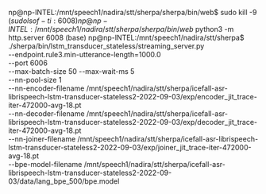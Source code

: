 np@np-INTEL:/mnt/speech1/nadira/stt/sherpa/sherpa/bin/web$ sudo kill -9 $(sudo lsof -ti :6008)
np@np-INTEL:/mnt/speech1/nadira/stt/sherpa/sherpa/bin/web$ python3 -m http.server 6008
(base) np@np-INTEL:/mnt/speech1/nadira/stt/sherpa$ ./sherpa/bin/lstm_transducer_stateless/streaming_server.py \
  --endpoint.rule3.min-utterance-length=1000.0 \
  --port 6006 \
  --max-batch-size 50   --max-wait-ms 5 \
  --nn-pool-size 1 \
  --nn-encoder-filename /mnt/speech1/nadira/stt/sherpa/icefall-asr-librispeech-lstm-transducer-stateless2-2022-09-03/exp/encoder_jit_trace-iter-472000-avg-18.pt \
  --nn-decoder-filename /mnt/speech1/nadira/stt/sherpa/icefall-asr-librispeech-lstm-transducer-stateless2-2022-09-03/exp/decoder_jit_trace-iter-472000-avg-18.pt \
  --nn-joiner-filename /mnt/speech1/nadira/stt/sherpa/icefall-asr-librispeech-lstm-transducer-stateless2-2022-09-03/exp/joiner_jit_trace-iter-472000-avg-18.pt  \
 --bpe-model-filename /mnt/speech1/nadira/stt/sherpa/icefall-asr-librispeech-lstm-transducer-stateless2-2022-09-03/data/lang_bpe_500/bpe.model
